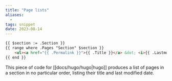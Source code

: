 ```yaml
---
title: "Page lists"
aliases:
  - 
tags: snippet
date: 2023-08-14
---
```


```HTML
{{ $section := .Section }}
{{ range where .Pages "Section" $section }}
    <ul><a href="{{ .Permalink }}">{{ .Title }}</a> &dot; <i>{{ .Lastmod.format "2015-01-21" }}</i></ul>
{{ end }}
```

This piece of code for [[docs/hugo/hugo|hugo]] produces a list of pages in a section in no particular order, listing their title and last modified date.